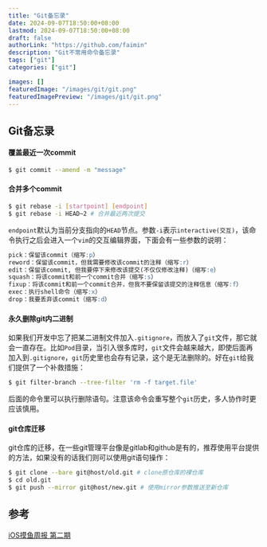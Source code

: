 ```yaml
---
title: "Git备忘录"
date: 2024-09-07T18:50:00+08:00
lastmod: 2024-09-07T18:50:00+08:00
draft: false
authorLink: "https://github.com/faimin"
description: "Git不常用命令备忘录"
tags: ["git"]
categories: ["git"]

images: []
featuredImage: "/images/git/git.png"
featuredImagePreview: "/images/git/git.png"
---
```



## Git备忘录

#### 覆盖最近一次commit

```bash
$ git commit --amend -m "message"
```

#### 合并多个commit

```bash
$ git rebase -i [startpoint] [endpoint]
$ git rebase -i HEAD~2 # 合并最近两次提交
```

`endpoint`默认为当前分支指向的`HEAD`节点。参数`-i`表示`interactive(交互)`，该命令执行之后会进入一个`vim`的交互编辑界面，下面会有一些参数的说明：

```sql
pick：保留该commit（缩写:p）
reword：保留该commit，但我需要修改该commit的注释（缩写:r）
edit：保留该commit, 但我要停下来修改该提交(不仅仅修改注释)（缩写:e）
squash：将该commit和前一个commit合并（缩写:s）
fixup：将该commit和前一个commit合并，但我不要保留该提交的注释信息（缩写:f）
exec：执行shell命令（缩写:x）
drop：我要丢弃该commit（缩写:d）
```

#### 永久删除git内二进制

如果我们开发中忘了把某二进制文件加入`.gitignore`，而放入了`git`文件，那它就会一直存在。比如`Pod`目录，当引入很多库时，`git`文件会越来越大，即使后面再加入到`.gitignore`，`git`历史里也会存有记录，这个是无法删除的。好在`git`给我们提供了一个补救措施：

```bash
$ git filter-branch --tree-filter 'rm -f target.file'
```
后面的命令里可以执行删除语句。注意该命令会重写整个`git`历史，多人协作时更应该慎用。


#### git仓库迁移

git仓库的迁移，在一些git管理平台像是gitlab和github是有的，推荐使用平台提供的方法，如果没有的话我们则可以使用git语句操作：

```bash
$ git clone --bare git@host/old.git # clone原仓库的裸仓库
$ cd old.git
$ git push --mirror git@host/new.git # 使用mirror参数推送至新仓库
```


## 参考

[iOS摸鱼周报 第二期](https://juejin.cn/post/6913750369604468744)